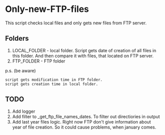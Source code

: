 # Only-new-FTP-files
This script checks local files and only gets new files from FTP server.

## Folders
1. LOCAL_FOLDER - local folder. Script gets date of creation of all files in this folder. And then compare it with files, that located on FTP server.
2. FTP_FOLDER - FTP folder

p.s. (be aware)

    script gets modification time in FTP folder. 
    script gets creation time in local folder. 
## TODO
1. Add logger
2. Add filter to _get_ftp_file_names_dates. To filter out directiories in output
3. Add last year files logic. Right now FTP don't give information about year of file creation. So it could cause problems, when january comes.